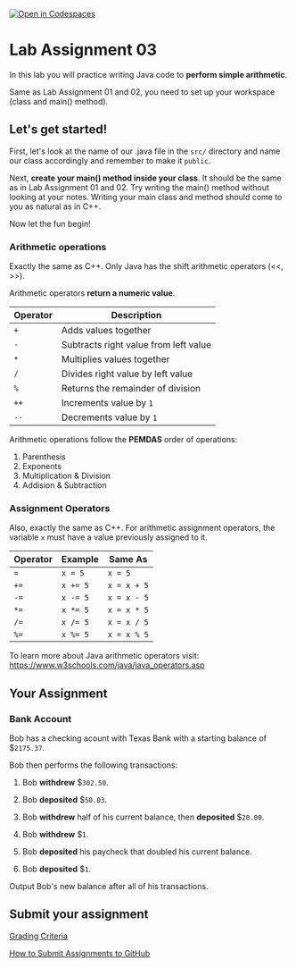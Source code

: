 [![Open in Codespaces](https://classroom.github.com/assets/launch-codespace-2972f46106e565e64193e422d61a12cf1da4916b45550586e14ef0a7c637dd04.svg)](https://classroom.github.com/open-in-codespaces?assignment_repo_id=17992297)
# Lab Assignment 03

In this lab you will practice writing Java code to **perform simple arithmetic**.

Same as Lab Assignment 01 and 02, you need to set up your workspace (class and main() method).

## Let's get started!

First, let's look at the name of our .java file in the `src/` directory and name our class accordingly and remember to make it `public`.

Next, **create your main() method inside your class**. It should be the same as in Lab Assignment 01 and 02. Try writing the main() method without looking at your notes. Writing your main class and method should come to you as natural as in C++.

Now let the fun begin!

### Arithmetic operations

Exactly the same as C++. Only Java has the shift arithmetic operators (<<, >>).

Arithmetic operators **return a numeric value**.

| Operator | Description |
| --- | --- |
| `+` | Adds values together |
| `-` | Subtracts right value from left value |
| `*` | Multiplies values together |
| `/` | Divides right value by left value |
| `%` | Returns the remainder of division |
| `++` | Increments value by `1` |
| `--` | Decrements value by `1` |

Arithmetic operations follow the **PEMDAS** order of operations:

1. Parenthesis
2. Exponents
3. Multiplication & Division
5. Addision & Subtraction

### Assignment Operators

Also, exactly the same as C++. For arithmetic assignment operators, the variable `x` must have a value previously assigned to it.

| Operator | Example | Same As |
| --- | --- | --- |
| `=` | `x = 5` | `x = 5` |
| `+=` | `x += 5` | `x = x + 5` |
| `-=` | `x -= 5` | `x = x - 5` |
| `*=` | `x *= 5` | `x = x * 5` |
| `/=` | `x /= 5` | `x = x / 5` |
| `%=` | `x %= 5` | `x = x % 5` |

To learn more about Java arithmetic operators visit: https://www.w3schools.com/java/java_operators.asp

## Your Assignment

### Bank Account

Bob has a checking acount with Texas Bank with a starting balance of $`2175.37`.

Bob then performs the following transactions:

1. Bob **withdrew** $`302.50`.

2. Bob **deposited** $`50.03`.

3. Bob **withdrew** half of his current balance, then **deposited** $`20.00`.

4. Bob **withdrew** $`1`.

5. Bob **deposited** his paycheck that doubled his current balance.

6. Bob **deposited** $`1`.

Output Bob's new balance after all of his transactions.

## Submit your assignment

[Grading Criteria](https://joselitoguardado.dev/3326/labs/Lab_03.pdf)

[How to Submit Assignments to GitHub](https://joselitoguardado.dev/3326/How_to_Submit_Assignments_to_GitHub.pdf)
